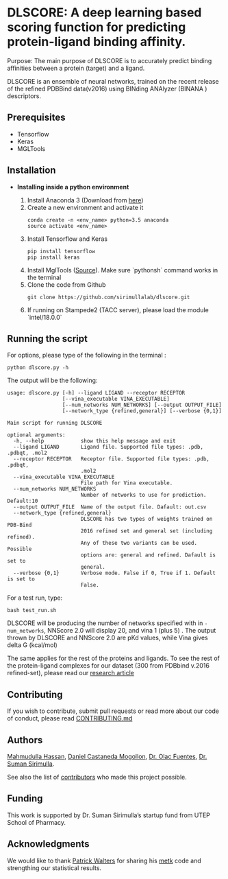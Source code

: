 # DLSCORE: A deep learning based scoring function for predicting protein-ligand binding affinity.

Purpose: The main purpose of DLSCORE is to accurately predict binding affinities between a protein (target) and a ligand. 

DLSCORE is an ensemble of neural networks, trained on the recent release of the refined PDBBind data(v2016) using BINding ANAlyzer (BINANA ) descriptors. 


## Prerequisites
- Tensorflow
- Keras
- MGLTools

## Installation
<ul>
 <li><b> Installing inside a python environment</b></li>
 <ol>
  <li> Install Anaconda 3 (Download from <a href="https://www.anaconda.com/download/#linux" target="_blank">here</a>) </li>
  <li> Create a new environment and activate it
    
    conda create -n <env_name> python=3.5 anaconda
    source activate <env_name>

  </li>  
  <li> Install Tensorflow and Keras

    pip install tensorflow
    pip install keras
    
  </li>
 
 <li> Install MglTools (<a target='_blank' href='http://mgltools.scripps.edu/downloads'>Source</a>). Make sure
    `pythonsh` command works in the terminal</li>
 <li> Clone the code from Github

   ```git clone https://github.com/sirimullalab/dlscore.git```
 
 </li>
 
 <li> If running on Stampede2 (TACC server), please load the module `intel/18.0.0` </li>
 </ol>

</ul>


## Running the script
For options, please type of the following in the terminal :

`
python dlscore.py -h
`

The output will be the following:

```
usage: dlscore.py [-h] --ligand LIGAND --receptor RECEPTOR
                  [--vina_executable VINA_EXECUTABLE]
                  [--num_networks NUM_NETWORKS] [--output OUTPUT_FILE]
                  [--network_type {refined,general}] [--verbose {0,1}]

Main script for running DLSCORE

optional arguments:
  -h, --help            show this help message and exit
  --ligand LIGAND       Ligand file. Supported file types: .pdb, .pdbqt, .mol2
  --receptor RECEPTOR   Receptor file. Supported file types: .pdb, .pdbqt,
                        .mol2
  --vina_executable VINA_EXECUTABLE
                        File path for Vina executable.
  --num_networks NUM_NETWORKS
                        Number of networks to use for prediction. Default:10
  --output OUTPUT_FILE  Name of the output file. Dafault: out.csv
  --network_type {refined,general}
                        DLSCORE has two types of weights trained on PDB-Bind
                        2016 refined set and general set (including refined).
                        Any of these two variants can be used. Possible
                        options are: general and refined. Dafault is set to
                        general.
  --verbose {0,1}       Verbose mode. False if 0, True if 1. Default is set to
                        False.
```

For a test run, type: 


`
bash test_run.sh
`

DLSCORE will be producing the number of networks specified with in `-num_networks`, NNScore 2.0 will display 20, and vina 1 (plus 5) . The output thrown by DLSCORE and NNScore 2.0 are pKd values, while Vina gives delta G (kcal/mol)

The same applies for the rest of the proteins and ligands. To see the rest of the protein-ligand complexes for our dataset (300 from PDBbind v.2016 refined-set), please read our [research article](https://doi.org/10.26434/chemrxiv.6159143.v1)



## Contributing

If you wish to contribute, submit pull requests or read more about our code of conduct, please read [CONTRIBUTING.md](https://github.com/sirimullalab/DLSCORE/blob/master/CONTRIBUTING.md)

## Authors

[Mahmudulla Hassan](https://github.com/hassanmohsin), [Daniel Castaneda Mogollon](https://github.com/dcastaneda5), [Dr. Olac Fuentes](http://www.cs.utep.edu/ofuentes/), [Dr. Suman Sirimulla](http://expertise.utep.edu/profiles/ssirimulla).

See also the list of [contributors](https://github.com/sirimullalab/DLSCORE/blob/master/contributors) who made this project possible.

## Funding
This work is supported by Dr. Suman Sirimulla’s startup fund from UTEP School of Pharmacy.

## Acknowledgments
We would like to thank [Patrick Walters](https://github.com/PatWalters) for sharing his [metk](https://github.com/PatWalters/metk) code and strengthing our statistical results.

